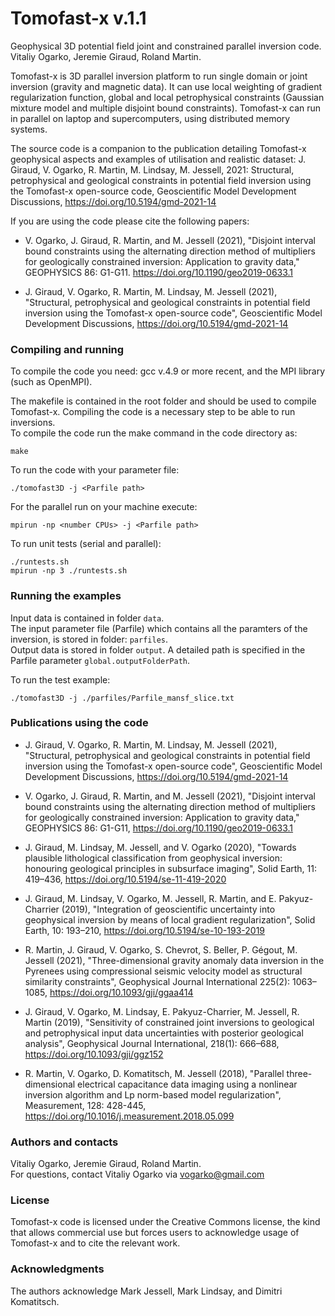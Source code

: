 # Tomofast-x  v.1.1

Geophysical 3D potential field joint and constrained parallel inversion code.  
Vitaliy Ogarko, Jeremie Giraud, Roland Martin.

Tomofast-x is 3D parallel inversion platform to run single domain or joint inversion (gravity and magnetic data).
It can use local weighting of gradient regularization function, global and local petrophysical constraints (Gaussian mixture model and multiple disjoint bound constraints).
Tomofast-x can run in parallel on laptop and supercomputers, using distributed memory systems.

The source code is a companion to the publication detailing Tomofast-x geophysical aspects and examples of utilisation and realistic dataset:
J. Giraud, V. Ogarko, R. Martin, M. Lindsay, M. Jessell, 2021: 
Structural, petrophysical and geological constraints in potential field inversion using the Tomofast-x open-source code, 
Geoscientific Model Development Discussions, https://doi.org/10.5194/gmd-2021-14


If you are using the code please cite the following papers:

- V. Ogarko, J. Giraud, R. Martin, and M. Jessell (2021), 
"Disjoint interval bound constraints using the alternating direction method of multipliers for geologically constrained inversion: Application to gravity data," GEOPHYSICS 86: G1-G11.
https://doi.org/10.1190/geo2019-0633.1

- J. Giraud, V. Ogarko, R. Martin, M. Lindsay, M. Jessell (2021), 
"Structural, petrophysical and geological constraints in potential field inversion using the Tomofast-x open-source code",
Geoscientific Model Development Discussions, https://doi.org/10.5194/gmd-2021-14


### Compiling and running

To compile the code you need: gcc v.4.9 or more recent, and the MPI library (such as OpenMPI).

The makefile is contained in the root folder and should be used to compile Tomofast-x. Compiling the code is a necessary step to be able to run inversions.  
To compile the code run the make command in the code directory as:  
```shell
make
```

To run the code with your parameter file:
```shell
./tomofast3D -j <Parfile path>
```

For the parallel run on your machine execute:
```shell
mpirun -np <number CPUs> -j <Parfile path>
```

To run unit tests (serial and parallel):
```shell
./runtests.sh
mpirun -np 3 ./runtests.sh
```

### Running the examples

Input data is contained in folder ``data``.  
The input parameter file (Parfile) which contains all the paramters of the inversion, is stored in folder: ``parfiles``.  
Output data is stored in folder ``output``. A detailed path is specified in the Parfile parameter ``global.outputFolderPath``.


To run the test example:
```shell
./tomofast3D -j ./parfiles/Parfile_mansf_slice.txt
```

### Publications using the code

- J. Giraud, V. Ogarko, R. Martin, M. Lindsay, M. Jessell (2021), 
"Structural, petrophysical and geological constraints in potential field inversion using the Tomofast-x open-source code",
Geoscientific Model Development Discussions, https://doi.org/10.5194/gmd-2021-14

- V. Ogarko, J. Giraud, R. Martin, and M. Jessell (2021), 
"Disjoint interval bound constraints using the alternating direction method of multipliers for geologically constrained inversion: Application to gravity data," GEOPHYSICS 86: G1-G11, https://doi.org/10.1190/geo2019-0633.1

- J. Giraud, M. Lindsay, M. Jessell, and V. Ogarko (2020), "Towards plausible lithological classification from geophysical inversion: honouring geological principles in subsurface imaging", 
Solid Earth, 11: 419–436, https://doi.org/10.5194/se-11-419-2020

- J. Giraud, M. Lindsay, V. Ogarko, M. Jessell, R. Martin, and E. Pakyuz-Charrier (2019), "Integration of geoscientific uncertainty into geophysical inversion by means of local gradient regularization", 
Solid Earth, 10: 193–210, https://doi.org/10.5194/se-10-193-2019

- R. Martin, J. Giraud, V. Ogarko, S. Chevrot, S. Beller, P. Gégout, M. Jessell (2021), "Three-dimensional gravity anomaly data inversion in the Pyrenees using compressional seismic velocity model as structural similarity constraints",
Geophysical Journal International 225(2): 1063–1085, https://doi.org/10.1093/gji/ggaa414

- J. Giraud, V. Ogarko, M. Lindsay, E. Pakyuz-Charrier, M. Jessell, R. Martin (2019), "Sensitivity of constrained joint inversions to geological and petrophysical input data uncertainties with posterior geological analysis", 
Geophysical Journal International, 218(1): 666–688, https://doi.org/10.1093/gji/ggz152

- R. Martin, V. Ogarko, D. Komatitsch, M. Jessell (2018), "Parallel three-dimensional electrical capacitance data imaging using a nonlinear inversion algorithm and Lp norm-based model regularization", 
Measurement, 128: 428-445, https://doi.org/10.1016/j.measurement.2018.05.099

### Authors and contacts 

Vitaliy Ogarko, Jeremie Giraud, Roland Martin.  
For questions, contact Vitaliy Ogarko via vogarko@gmail.com


### License

Tomofast-x code is licensed under the Creative Commons license, 
the kind that allows commercial use but forces users to acknowledge usage of Tomofast-x and to cite the relevant work.


### Acknowledgments

The authors acknowledge Mark Jessell, Mark Lindsay, and Dimitri Komatitsch.

